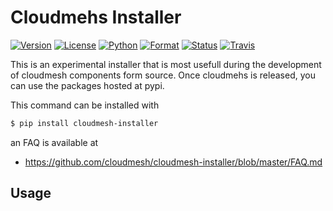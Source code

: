 # Cloudmehs Installer 

[![Version](https://img.shields.io/pypi/v/cloudmesh-installer.svg)](https://pypi.python.org/pypi/cloudmesh-installer)
[![License](https://img.shields.io/badge/License-Apache%202.0-blue.svg)](https://github.com/cloudmesh/cloudmesh-installer/blob/master/LICENSE)
[![Python](https://img.shields.io/pypi/pyversions/cloudmesh-installer.svg)](https://pypi.python.org/pypi/cloudmesh-installer)
[![Format](https://img.shields.io/pypi/format/cloudmesh-installer.svg)](https://pypi.python.org/pypi/cloudmesh-installer)
[![Status](https://img.shields.io/pypi/status/cloudmesh-installer.svg)](https://pypi.python.org/pypi/cloudmesh-installer)
[![Travis](https://travis-ci.com/cloudmesh/cloudmesh-installer.svg?branch=master)](https://travis-ci.com/cloudmesh/cloudmesh-installer)

This is an experimental installer that is most usefull during the development of
cloudmesh components form source. Once cloudmehs is released, you can use the
packages hosted at pypi.

This command can be installed with 

```bash
$ pip install cloudmesh-installer
```

an FAQ is available at

* <https://github.com/cloudmesh/cloudmesh-installer/blob/master/FAQ.md>

## Usage
